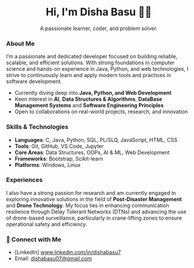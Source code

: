 <h1 align="center">Hi, I'm Disha Basu 👩‍💻</h1>
<p align="center">
  A passionate learner, coder, and problem solver.
</p>

###  About Me

I’m a passionate and dedicated developer focused on building reliable, scalable, and efficient solutions. With strong foundations in computer science and hands-on experience in Java, Python, and web technologies, I strive to continuously learn and apply modern tools and practices in software development.

* Currently diving deep into **Java, Python, and Web Development**
* Keen interest in **AI**, **Data Structures & Algorithms**, **DataBase Management Systems** and **Software Engineering Principles**
* Open to collaborations on real-world projects, research, and innovation

###  Skills & Technologies

- **Languages**: C, Java, Python, SQL, PL/SLQ, JavaScript, HTML, CSS  
- **Tools**: Git, GitHub, VS Code, Jupyter  
- **Core Areas**: Data Structures, OOPs, AI & ML, Web Development  
- **Frameworks**: Bootstrap, Scikit-learn  
- **Platforms**: Windows, Linux

### Experiences

I also have a strong passion for research and am currently engaged in exploring innovative solutions in the field of **Post-Disaster Management** and **Drone Technology**. My focus lies in enhancing communication resilience through Delay Tolerant Networks (DTNs) and advancing the use of drone-based surveillance, particularly in crane-lifting zones to ensure operational safety and efficiency.

### 🔗 Connect with Me
* [LinkedIn] www.linkedin.com/in/dishabasu7
* Email: dishabasu07@gmail.com 
